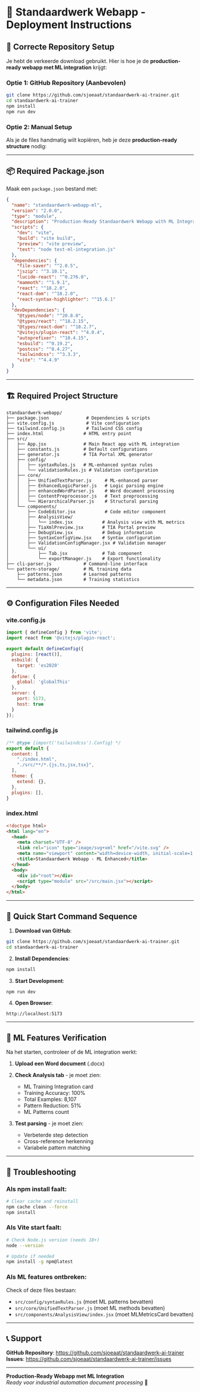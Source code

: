 # 🚀 Standaardwerk Webapp - Deployment Instructions

## 📁 **Correcte Repository Setup**

Je hebt de verkeerde download gebruikt. Hier is hoe je de **production-ready webapp met ML integration** krijgt:

### **Optie 1: GitHub Repository (Aanbevolen)**
```bash
git clone https://github.com/sjoeaat/standaardwerk-ai-trainer.git
cd standaardwerk-ai-trainer
npm install
npm run dev
```

### **Optie 2: Manual Setup**
Als je de files handmatig wilt kopiëren, heb je deze **production-ready structure** nodig:

---

## 📦 **Required Package.json**

Maak een `package.json` bestand met:

```json
{
  "name": "standaardwerk-webapp-ml",
  "version": "2.0.0",
  "type": "module",
  "description": "Production-Ready Standaardwerk Webapp with ML Integration",
  "scripts": {
    "dev": "vite",
    "build": "vite build", 
    "preview": "vite preview",
    "test": "node test-ml-integration.js"
  },
  "dependencies": {
    "file-saver": "^2.0.5",
    "jszip": "^3.10.1", 
    "lucide-react": "^0.276.0",
    "mammoth": "^1.9.1",
    "react": "^18.2.0",
    "react-dom": "^18.2.0",
    "react-syntax-highlighter": "^15.6.1"
  },
  "devDependencies": {
    "@types/node": "^20.8.0",
    "@types/react": "^18.2.15", 
    "@types/react-dom": "^18.2.7",
    "@vitejs/plugin-react": "^4.0.4",
    "autoprefixer": "^10.4.15",
    "esbuild": "^0.19.2", 
    "postcss": "^8.4.27",
    "tailwindcss": "^3.3.3",
    "vite": "^4.4.9"
  }
}
```

---

## 🏗️ **Required Project Structure**

```
standaardwerk-webapp/
├── package.json              # Dependencies & scripts
├── vite.config.js            # Vite configuration  
├── tailwind.config.js        # Tailwind CSS config
├── index.html               # HTML entry point
├── src/
│   ├── App.jsx              # Main React app with ML integration
│   ├── constants.js         # Default configurations
│   ├── generator.js         # TIA Portal XML generator  
│   ├── config/
│   │   ├── syntaxRules.js   # ML-enhanced syntax rules
│   │   └── validationRules.js # Validation configuration
│   ├── core/
│   │   ├── UnifiedTextParser.js     # ML-enhanced parser
│   │   ├── EnhancedLogicParser.js   # Logic parsing engine
│   │   ├── enhancedWordParser.js    # Word document processing
│   │   ├── ContentPreprocessor.js   # Text preprocessing
│   │   └── HierarchicalParser.js    # Structural parsing
│   └── components/
│       ├── CodeEditor.jsx           # Code editor component
│       ├── AnalysisView/
│       │   └── index.jsx           # Analysis view with ML metrics
│       ├── TiaXmlPreview.jsx       # TIA Portal preview
│       ├── DebugView.jsx           # Debug information
│       ├── SyntaxConfigView.jsx    # Syntax configuration
│       ├── ValidationConfigManager.jsx # Validation manager
│       └── ui/
│           ├── Tab.jsx             # Tab component
│           └── exportManager.js    # Export functionality
├── cli-parser.js            # Command-line interface
└── pattern-storage/         # ML training data
    ├── patterns.json        # Learned patterns
    └── metadata.json        # Training statistics
```

---

## ⚙️ **Configuration Files Needed**

### **vite.config.js**
```javascript
import { defineConfig } from 'vite';
import react from '@vitejs/plugin-react';

export default defineConfig({
  plugins: [react()],
  esbuild: {
    target: 'es2020'
  },
  define: {
    global: 'globalThis'
  },
  server: {
    port: 5173,
    host: true
  }
});
```

### **tailwind.config.js**
```javascript
/** @type {import('tailwindcss').Config} */
export default {
  content: [
    "./index.html",
    "./src/**/*.{js,ts,jsx,tsx}",
  ],
  theme: {
    extend: {},
  },
  plugins: [],
}
```

### **index.html**
```html
<!doctype html>
<html lang="en">
  <head>
    <meta charset="UTF-8" />
    <link rel="icon" type="image/svg+xml" href="/vite.svg" />
    <meta name="viewport" content="width=device-width, initial-scale=1.0" />
    <title>Standaardwerk Webapp - ML Enhanced</title>
  </head>
  <body>
    <div id="root"></div>
    <script type="module" src="/src/main.jsx"></script>
  </body>
</html>
```

---

## 🚀 **Quick Start Command Sequence**

1. **Download van GitHub**:
```bash
git clone https://github.com/sjoeaat/standaardwerk-ai-trainer.git
cd standaardwerk-ai-trainer
```

2. **Install Dependencies**:
```bash
npm install
```

3. **Start Development**:
```bash
npm run dev
```

4. **Open Browser**:
```
http://localhost:5173
```

---

## 🧠 **ML Features Verification**

Na het starten, controleer of de ML integration werkt:

1. **Upload een Word document** (.docx)
2. **Check Analysis tab** - je moet zien:
   - ML Training Integration card
   - Training Accuracy: 100%
   - Total Examples: 8,107
   - Pattern Reduction: 51%
   - ML Patterns count

3. **Test parsing** - je moet zien:
   - Verbeterde step detection
   - Cross-reference herkenning
   - Variabele pattern matching

---

## 🔧 **Troubleshooting**

### **Als npm install faalt:**
```bash
# Clear cache and reinstall
npm cache clean --force
npm install
```

### **Als Vite start faalt:**
```bash
# Check Node.js version (needs 18+)
node --version

# Update if needed
npm install -g npm@latest
```

### **Als ML features ontbreken:**
Check of deze files bestaan:
- `src/config/syntaxRules.js` (moet ML patterns bevatten)
- `src/core/UnifiedTextParser.js` (moet ML methods bevatten)
- `src/components/AnalysisView/index.jsx` (moet MLMetricsCard bevatten)

---

## 📞 **Support**

**GitHub Repository**: https://github.com/sjoeaat/standaardwerk-ai-trainer  
**Issues**: https://github.com/sjoeaat/standaardwerk-ai-trainer/issues

---

**Production-Ready Webapp met ML Integration**  
*Ready voor industrial automation document processing* 🚀